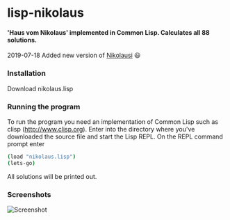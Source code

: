 # lisp-nikolaus
#### 'Haus vom Nikolaus' implemented in Common Lisp. Calculates all 88 solutions.

2019-07-18 Added new version of [Nikolausi](./nikolausv2.lisp) :smiley:

### Installation

Download nikolaus.lisp

### Running the program

To run the program you need an implementation of Common Lisp such as clisp (http://www.clisp.org).
Enter into the directory where you've downloaded the source file and start the Lisp REPL. 
On the REPL command prompt enter

```bash
(load "nikolaus.lisp")
(lets-go)
```

All solutions will be printed out.

### Screenshots

![Screenshot](https://raw.github.com/frechmatz/lisp-nikolaus/master/doc/screenshot.jpg)


